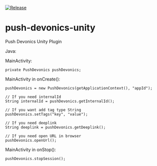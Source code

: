 [![Release](https://jitpack.io/v/PushDevonics/push-devonics-unity.svg)](https://jitpack.io/#PushDevonics/push-devonics-unity)

# push-devonics-unity
Push Devonics Unity Plugin

Java:

MainActivity:

    private PushDevonics pushDevonics;

MainActivity in onCreate():

    pushDevonics = new PushDevonics(getApplicationContext(), "appId");
        
    // If you need internalId
    String internalId = pushDevonics.getInternalId();
    
    // If you want add tag type String
    pushDevonics.setTags("key", "value");
    
    // If you need deeplink
    String deeplink = pushDevonics.getDeeplink();
    
    // If you need open URL in browser
    pushDevonics.openUrl();

MainActivity in onStop():

    pushDevonics.stopSession();

